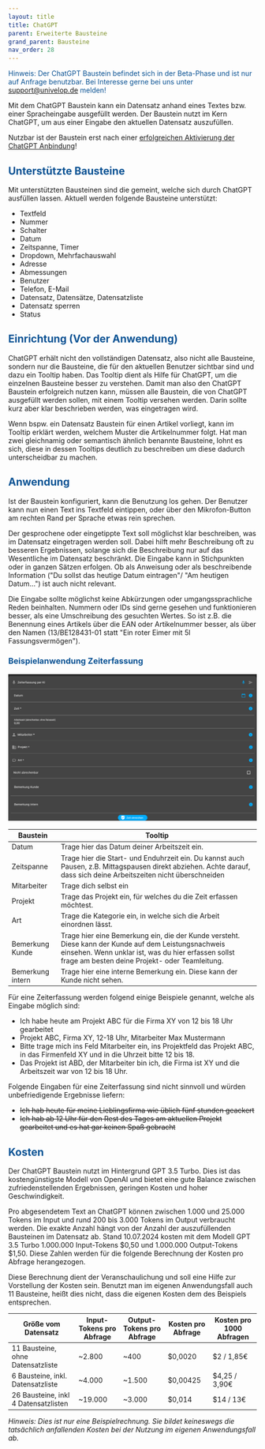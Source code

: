 ```yaml
---
layout: title
title: ChatGPT
parent: Erweiterte Bausteine
grand_parent: Bausteine
nav_order: 28
---
```


<span style="color:#0b5394">Hinweis: Der ChatGPT Baustein befindet sich in der Beta-Phase und ist nur auf Anfrage benutzbar. Bei Interesse gerne bei uns unter support@univelop.de melden!</span>

Mit dem ChatGPT Baustein kann ein Datensatz anhand eines Textes bzw. einer Spracheingabe ausgefüllt werden.
Der Baustein nutzt im Kern ChatGPT, um aus einer Eingabe den aktuellen Datensatz auszufüllen.

Nutzbar ist der Baustein erst nach einer [erfolgreichen Aktivierung der ChatGPT Anbindung](/docs/chat-gpt-integration.html)!

## <span style="color:#0b5394">**Unterstützte Bausteine**</span>

Mit unterstützten Bausteinen sind die gemeint, welche sich durch ChatGPT ausfüllen lassen.
Aktuell werden folgende Bausteine unterstützt:

-   Textfeld
-   Nummer
-   Schalter
-   Datum
-   Zeitspanne, Timer
-   Dropdown, Mehrfachauswahl
-   Adresse
-   Abmessungen
-   Benutzer
-   Telefon, E-Mail
-   Datensatz, Datensätze, Datensatzliste
-   Datensatz sperren
-   Status

## <span style="color:#0b5394">**Einrichtung (Vor der Anwendung)**</span>

ChatGPT erhält nicht den vollständigen Datensatz, also nicht alle Bausteine, sondern nur die Bausteine,
die für den aktuellen Benutzer sichtbar sind und dazu ein Tooltip haben. Das Tooltip dient als Hilfe für ChatGPT,
um die einzelnen Bausteine besser zu verstehen.
Damit man also den ChatGPT Baustein erfolgreich nutzen kann, müssen alle Baustein, die von ChatGPT ausgefüllt werden sollen,
mit einem Tooltip versehen werden. Darin sollte kurz aber klar beschrieben werden, was eingetragen wird.

Wenn bspw. ein Datensatz Baustein für einen Artikel vorliegt, kann im Tooltip erklärt werden, welchem Muster die Artikelnummer folgt.
Hat man zwei gleichnamig oder semantisch ähnlich benannte Bausteine, lohnt es sich, diese in dessen Tooltips deutlich zu beschreiben um diese dadurch unterscheidbar zu machen.

## <span style="color:#0b5394">**Anwendung**</span>

Ist der Baustein konfiguriert, kann die Benutzung los gehen. Der Benutzer kann nun einen Text ins Textfeld eintippen,
oder über den Mikrofon-Button am rechten Rand per Sprache etwas rein sprechen.

Der gesprochene oder eingetippte Text soll möglichst klar beschreiben, was im Datensatz eingetragen werden soll.
Dabei hilft mehr Beschreibung oft zu besseren Ergebnissen, solange sich die Beschreibung nur auf das Wesentliche im Datensatz beschränkt. Die Eingabe kann in Stichpunkten oder in ganzen Sätzen erfolgen. Ob als Anweisung oder als beschreibende Information ("Du sollst das heutige Datum eintragen"/ "Am heutigen Datum...") ist auch nicht relevant.

Die Eingabe sollte möglichst keine Abkürzungen oder umgangssprachliche Reden beinhalten.
Nummern oder IDs sind gerne gesehen und funktionieren besser, als eine Umschreibung des gesuchten Wertes.
So ist z.B. die Benennung eines Artikels über die EAN oder Artikelnummer besser, als über den Namen (13/BE128431-01 statt "Ein roter Eimer mit 5l Fassungsvermögen").

### <span style="color:#0b5394">**Beispielanwendung Zeiterfassung**</span>

![Zeiterfassung](\assets\record-spec-settings\chatgpt_time_tracking.png 'Zeiterfassung')

| Baustein         | Tooltip                                                                                                                                                                                                       |
| ---------------- | ------------------------------------------------------------------------------------------------------------------------------------------------------------------------------------------------------------- |
| Datum            | Trage hier das Datum deiner Arbeitszeit ein.                                                                                                                                                                  |
| Zeitspanne       | Trage hier die Start- und Enduhrzeit ein. Du kannst auch Pausen, z.B. Mittagspausen direkt abziehen. Achte darauf, dass sich deine Arbeitszeiten nicht überschneiden                                          |
| Mitarbeiter      | Trage dich selbst ein                                                                                                                                                                                         |
| Projekt          | Trage das Projekt ein, für welches du die Zeit erfassen möchtest.                                                                                                                                             |
| Art              | Trage die Kategorie ein, in welche sich die Arbeit einordnen lässt.                                                                                                                                           |
| Bemerkung Kunde  | Trage hier eine Bemerkung ein, die der Kunde versteht. Diese kann der Kunde auf dem Leistungsnachweis einsehen. Wenn unklar ist, was du hier erfassen sollst frage am besten deine Projekt- oder Teamleitung. |
| Bemerkung intern | Trage hier eine interne Bemerkung ein. Diese kann der Kunde nicht sehen.                                                                                                                                      |

Für eine Zeiterfassung werden folgend einige Beispiele genannt, welche als Eingabe möglich sind:

-   Ich habe heute am Projekt ABC für die Firma XY von 12 bis 18 Uhr gearbeitet
-   Projekt ABC, Firma XY, 12-18 Uhr, Mitarbeiter Max Mustermann
-   Bitte trage mich ins Feld Mitarbeiter ein, ins Projektfeld das Projekt ABC, in das Firmenfeld XY und in die Uhrzeit bitte 12 bis 18.
-   Das Projekt ist ABD, der Mitarbeiter bin ich, die Firma ist XY und die Arbeitszeit war von 12 bis 18 Uhr.

Folgende Eingaben für eine Zeiterfassung sind nicht sinnvoll und würden unbefriedigende Ergebnisse liefern:

-   ~~Ich hab heute für meine Lieblingsfirma wie üblich fünf stunden geackert~~
-   ~~Ich hab ab 12 Uhr für den Rest des Tages am aktuellen Projekt gearbeitet und es hat gar keinen Spaß gebracht~~

## <span style="color:#0b5394">**Kosten**</span>

Der ChatGPT Baustein nutzt im Hintergrund GPT 3.5 Turbo. Dies ist das kostengünstigste Modell von OpenAI und
bietet eine gute Balance zwischen zufriedenstellenden Ergebnissen, geringen Kosten und hoher Geschwindigkeit.

Pro abgesendetem Text an ChatGPT können zwischen 1.000 und 25.000 Tokens im Input und rund 200 bis 3.000 Tokens im Output verbraucht werden.
Die exakte Anzahl hängt von der Anzahl der auszufüllenden Bausteinen im Datensatz ab.
Stand 10.07.2024 kosten mit dem Modell GPT 3.5 Turbo 1.000.000 Input-Tokens $0,50 und 1.000.000 Output-Tokens $1,50.
Diese Zahlen werden für die folgende Berechnung der Kosten pro Abfrage herangezogen.

Diese Berechnung dient der Veranschaulichung und soll eine Hilfe zur Vorstellung der Kosten sein.
Benutzt man im eigenen Anwendungsfall auch 11 Bausteine, heißt dies nicht, dass die eigenen Kosten dem des Beispiels entsprechen.

| Größe vom Datensatz                  | Input-Tokens pro Abfrage | Output-Tokens pro Abfrage | Kosten pro Abfrage | Kosten pro 1000 Abfragen |
| ------------------------------------ | ------------------------ | ------------------------- | ------------------ | ------------------------ |
| 11 Bausteine, ohne Datensatzliste    | ~2.800                   | ~400                      | $0,0020            | $2 / 1,85€               |
| 6 Bausteine, inkl. Datensatzliste    | ~4.000                   | ~1.500                    | $0,00425           | $4,25 / 3,90€            |
| 26 Bausteine, inkl 4 Datensatzlisten | ~19.000                  | ~3.000                    | $0,014             | $14 / 13€                |

_Hinweis: Dies ist nur eine Beispielrechnung. Sie bildet keineswegs die tatsächlich anfallenden Kosten bei der Nutzung im eigenen Anwendungsfall ab._
